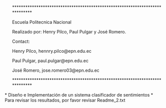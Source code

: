 <ul>
<p>*****************************************************************************</p>
<p>Escuela Politecnica Nacional</p>
<p>Realizado por: Henry Pilco, Paul Pulgar y José Romero.</p>
<p>Contact:</p>
<p>Henry Pilco, hennry.pilco@epn.edu.ec</p>
<p>Paul Pulgar, paul.pulgar@epn.edu.ec</p>
<p>José Romero, jose.romero03@epn.edu.ec</p>
<p>*****************************************************************************</p>
</ul>
* Diseño e Implementación de un sistema clasificador de sentimientos
* Para revisar los resultados, por favor revisar Readme_2.txt
